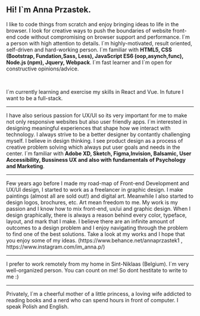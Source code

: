 <h2><strong>Hi! I`m Anna Przastek.</strong></h2>

<p>I like to code things from scratch and enjoy bringing ideas to life in the browser. I look for creative ways to push the boundaries of website front-end code without compromising on browser support and performance. I`m a person with high attention to details. I`m highly-motivated, result oriented, self-driven and hard-working person.
I`m familiar with <strong>HTML5, CSS (Bootstrap, Fundation,Sass, Less), JavaScript ES6 (oop,asynch,func), Node.js (npm), Jquery, Webpack</strong>. 
I`m fast learner and I`m open for constructive opinions/advice. </p>
<br>
<p> I`m currently learning and exercise my skills in React and Vue. In future I want to be a full-stack.</p>
<hr width:50%>
<p>I have also serious passion for UX/UI so its very important for me to make not only responsive websites but also user friendly apps.
I`m interested in designing meaningful experiences that shape how we interact with technology. I always strive to be a better designer by contantly challenging myself. 
I believe in design thinking. I see product design as a process of creative problem solving which always put user goals and needs in the center.
I`m familiar with <strong>Adobe XD, Sketch, Figma,Invision, Balsamic, User Accessibility, Bussiness UX and also with fundamentals of Psychology and Marketing</strong>.</p>
<hr width:50%>
<p>Few years ago before I made my road-map of Front-end Development and UX/UI design, I started to work as a freelancer in graphic design. I make paintings (almost all are sold out!) and digital art. Meanwhile I also started to design logos, brochures, etc. 
Art mean freedom to me. My work is my passion and I know how to mix front-end, ux/ui and graphic design. When I design graphically, there is always a reason behind every color, typeface, layout, and mark that I make. I believe there are an infinite amount of outcomes to a design problem and I enjoy navigating through the problem to find one of the best solutions. Take a look at my works and I hope that you enjoy some of my ideas. (https://www.behance.net/annaprzastek1 , https://www.instagram.com/im_anna.p/)</p>
<hr width:50%>
<p>I prefer to work remotely from my home in Sint-Niklaas (Belgium). I`m very well-organized person. You can count on me! So dont hestitate to write to me :) </p> 
<hr width:50%>
<p>Privately, I`m a cheerful mother of a little princess, a loving wife addicted to reading books and a nerd who can spend hours in front of computer. I speak Polish and English. </p>
